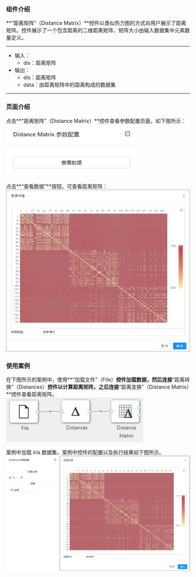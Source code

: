 ### 组件介绍
**“距离矩阵”（Distance Matrix）**控件以类似热力图的方式向用户展示了距离矩阵。控件展示了一个包含距离的二维距离矩阵，矩阵大小由输入数据集中元素数量定义。

<hr/>

- 输入：
  - dis：距离矩阵
- 输出：
  - dis：距离矩阵
  - data：由距离矩阵中的距离构成的数据集

<hr/>


### 页面介绍
点击**“距离矩阵”（Distance Matrix）**控件查看参数配置页面，如下图所示：  
![param](/img/aistudio/preprocess/distance-matrix/param.png)

点击**“查看数据”**按钮，可查看距离矩阵：
![interaction](/img/aistudio/preprocess/distance-matrix/interaction.png)

### 使用案例
在下图所示的案例中，使用**“加载文件”（File）**控件加载数据，然后连接**“距离转换”（Distances）**控件以计算距离矩阵，之后连接**“距离变换”（Distance Matrix）**控件查看距离矩阵。   
![workflow](/img/aistudio/preprocess/distance-matrix/workflow.png)

案例中加载 iris 数据集，案例中控件的配置以及执行结果如下图所示。  
![workflow-result](/img/aistudio/preprocess/distance-matrix/workflow-result.png)
